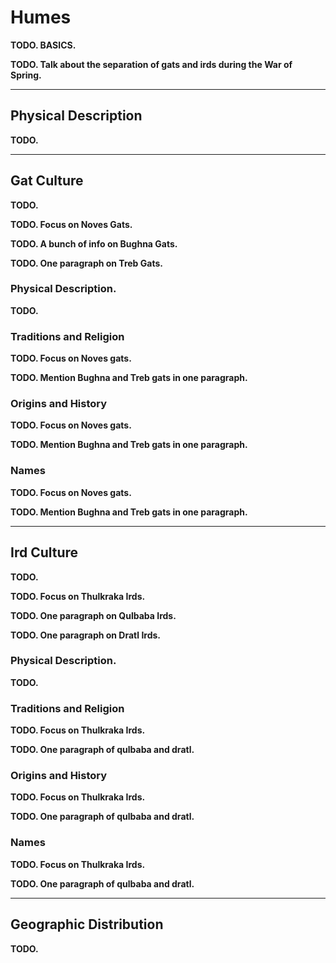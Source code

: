 # Humes
**TODO. BASICS.**

**TODO. Talk about the separation of gats and irds during the War of Spring.**

---
## Physical Description
**TODO.**

---
## Gat Culture <!-- NOTE. Those who sided with Et. -->
**TODO.**

**TODO. Focus on Noves Gats.** <!-- Those who sided with Et 'til the Penance. -->

**TODO. A bunch of info on Bughna Gats.** <!-- Those who sided with Et, but became nomads after the Schism. -->

**TODO. One paragraph on Treb Gats.** <!-- Those who sided with Et, but now adore Jan'krug and Pheter. -->

### Physical Description.
**TODO.**

### Traditions and Religion
**TODO. Focus on Noves gats.**

**TODO. Mention Bughna and Treb gats in one paragraph.**

### Origins and History
**TODO. Focus on Noves gats.**

**TODO. Mention Bughna and Treb gats in one paragraph.**

### Names
**TODO. Focus on Noves gats.**

**TODO. Mention Bughna and Treb gats in one paragraph.**

<!-- % !TEX root = ../main.tex
\section{Horned Kin} \label{kin::gat}
\DndDropCapLine{W}{hen you contract a horned one, be}
\textit{sure to pay them double.
Fulfill all their needs as they seclude into their workshop, and pay no mind to their uncanny silence.
Most of all, be sure to avoid interrupting them.
Just wait.
The prize that will arrive after they're done working is sure to outshine all your other possessions, and hold a special place in your collection for you and your descendants.}

\hspace*{\fill} --- Orr, Vesjen's master smith.

Citadels carved into the highest of cliff faces.
Mines hidden inside the deepest of ravines.
Workshops rumbling with the sound of hard labor until the darkest of hours.
These are the traits that define the gat.

The gat, marheth'llal rlue, or horned kin are the oldest among the sentient races created by the ets.
Molded as diggers and laborers, their passion for work is ingrained into their very blood.
To date they are known as master miners, builders, and artisans.

Being the first of the kins, they are established and well-developed.
Gats are the builders of the Seven Kingdoms of the Coast, the oldest active nations in Yuadrem.

\subsection*{Beard and Horns}
    The horned kin was designed in the image of goats, and share their horns, facial features, and digitigrade feet.
    They stand in a hunched manner and are generally slender.
    Gats are covered by a thick layer of fur ranging in hues from light blonde to absolute black.
    Many enjoy growing a beard.

    Gats' eyes are of strong colors, usually light blue, yellow, orange, or light brown.
    Like goats, their pupils are rectangular and elongated.
    The manner in which each gat's beard and horns grow is unique, and most take pride in these features, showing them off whenever possible.

    Gats are genderless creatures.
    All gats are born with a pair of seeds hidden in a small sack between their legs.
    Around the age of 30, a gat reaches physical maturity.
    This is signalled by a slight swelling in these seeds, which they can now cut and plant under a thick layer of rich soil.

    While underground, the seed will grow by leeching nutrients off the earth.
    After a gestation period of around 2 years, the gat will dig their way up from the ground and emerge as a somewhat competent infant.
    A gat would-be-parent must always be careful about where to plant their seed, for if a newborn sees the sun or any strong light during their first days, they run the risk of being permanently blinded.

\subsection*{Adaptable and Hardy}
    Gat share many traits with the common goat.
    They dwell on bleak mountaintops, deep ravines, rocky hills, and open plains.
    While adult gats are not sensitive to sunlight, most prefer dark places.
    These predilections lead to gat towns and cities being built underground or in harsh cliff faces.

    Never satisfied with their homes, the horned kin's hubris leads to their cities to reach depth and size.
    Raids against smaller gat city-state are common, and the gats take them as a chance to test their impenetrable defenses, complex traps, and combat-hardened military skills.

\subsection*{Peaceful Demeanor}
    The horned kin are peaceful creatures and mostly shun external conflict.
    They are very sociable creatures, and all city-states have one large marketplace in their center for merchants and caravans to settle in.
    Surrounded by inns and taverns, these markets act as the commerce hubs of the city.

    Community lifestyle is very important to gats, and most wouldn't flinch to give their lives for their city-state.
    Due to the gats' slow reproductive cycle, their cities are very welcoming to other species.
    It's common to find cities and towns where less than half of the total population is gat.
    They treat other species as kin, but high political and military ranks are exclusive to gats.

\subsection*{Impulse towards Greatness}
    It is rare for a gat to willingly leave their home, and most spend their entire lives in one city-state.
    However, some do feel the call to adventure, and most follow it to gather rare crafting materials or to fulfill a task needed by their community.

    Gats are meticulous individuals, and this naturally extends to adventurers.
    They won't step into the wilderness unprepared, sparing no expense in armor, weapons, utilities, and the training to use all of this.

    Gats are naturally family-oriented, and its very rare for one gat to abandon their progeny.
    In the rare occasion that a gat does decide to leave their community behind, it is written law to leave one child or seed planted back home.

    This tradition serves a double purpose.
    First, the child acts as a magnet to their parent.
    Second, in the event that the child is orphaned, their mere presence at least maintains a steady population number.
    These gats are the ``Children of the Collective'', and it is tradition that they are taken care of by the whole city, thus nurturing a strong sense of community.

\subsection*{Gat Names}
    All gat tongues are simple and practical languages, and the horned ones have a tendency towards easy to pronounce names.
    A parent gives their child their name once they gain independence, and its rare for a gat to change it.
    Gats don't use family names, preferring instead to wear their main profession as a surname.

    \paragraph{Names}
    Adrevik, Ani, Anush, Armen, Avag, Gagik, Garen, Gevog, Gohar, Grigor, Hak, Harig, Hovsep, Jirar, Kevon, Khadzak, Marim, Narek, Pagran, Poghos, Ruben, Sivadr, Sona, Vahagn, Vefan.

    \paragraph{Surnames}
    Axgat, Bonecarver, Bowyer, Caretaker, Cook, Dyer, Engraver, Farmer, Fishergat, Glassblower, Gemcutter, Guard, Mason, Metalsmith, Miner, Speargat, Trader, Trapper, Weaponsmith, Woodworker.

\subsection*{Traits}
    Your gat character's hardiness and tendency towards craftsmanship gives them the following set of skills:

    \subparagraph{Ability Score Increase} Your Constitution score increases by 2.

    \subparagraph{Age} Gats mature slowly, but they live very long lives.
    You are sexually mature at around 30 years, and live to around 350 years.

    \subparagraph{Alignment} Industrious and strong, gats focus more on getting things done rather than morals or ethics.
    They have a tendency towards fairness and justice, and therefore are inclined towards the indigo tide.

    \subparagraph{Size} Gats typically range from 1.2 to 1.5 meters.
    Your size is medium.
    They aren't too slender or stout for their size, weighing on average 50 kg.

    \subparagraph{Speed} Your base walking speed is 6 meters.

    \subparagraph{Stable Footing} You are not slowed by difficult terrain caused by rocks, gravel, sheer faces, and other such obstacles.

    \subparagraph{Keratin Horns} You know the Push action (See page \pageref{act::push}), using your strong horns to shove your target.

    Additionally, your horns are a melee weapon that deals 1d4 plus your Strength modifier in bludgeoning damage.

    \subparagraph{Craftsgatship} You are competent with a set of artisan's tools of your choice.

    \subparagraph{Strange Mood} Periodically, individual gat are struck with an idea for a masterwork artifact and enter a strange mood.
    Only with a great force of will can a gat ignore this pull, and not even the strongest can fully stop the craving.

    If you are at least 30 years old, roll a d100 whenever you take a long rest.
    % You can choose to roll this twice.
    On a 100, you are struck by a strange mood.
    The materials required for your masterwork item can either be chosen by you or by the DM.
    They must be related to the proficiency given by your Craftsgatship trait and at least one of them must be either hard to find or very expensive.

    At the start of every subsequent long rest, you must succeed on a Wisdom saving throw of a DC equal to 8 + the number of months since your strange mood started.
    On a fail, the need to work on your craft consumes you.
    If you fail to work on the object in any way during the long rest, your restlessness prevent you from gaining its benefits.

    It takes you a month of work in total to craft the artifact, which can be paused between

    It takes you 2 months of work to craft the artifact, but after you start you can indefinitely pause the production as long as you can properly secure it.
    The masterwork item produced has a value of 100,000 GP, but it's very rare to see a gat willingly part with it.
    These items are usually declared as family heirlooms, personal keepsake, or an offering to a king, leader, or deity.

    Weapons, armor, or similar objects crafted in a strange mood are +2, and are of specially exquisite quality.

    \subparagraph{Languages} You know how to speak, write, and read Avshenese and one additional language of your choice.

\begin{figure}[!b]
    \centering
    \includegraphics[width=0.47\textwidth]{04kins/img/11gat_knight.png}
\end{figure}

\newpage

\subsubsection{Noves Gat}
    Acclimated to the highest mountains and deepest ravines, cliff gats are the most common of the horned kin.
    Builders of the immense gat city-states, it's very rare to see a cliff gat not actively pursuing their craft.

    \subparagraph{Ability Score Increase} Your time spent in civilization has given you a profound common sense and a general grasp on almost any subject.
    Your Intelligence score is increased by 1.

    \subparagraph{Gat Toughness} Your hit point maximum increases by 1, and it increases by 1 every time you gain a level.

    \subparagraph{Expert Craftsgatship} Noves gats are renowned worldwide for their crafts, and even the untrained eye can recognize an item made by one.
    You are an expert with the artisan's tools associated to your Craftsgatship trait.

    The value of the item you produce in a strange mood is increased to 250,000 GP.
    If you make a weapon, armor, or similar item, it is a +3 item.
    Additionally, you must roll your Strange Mood wisdom saving throw twice at the beginning of every month.

\subsubsection{Bughna Gat}
    In the year 102 AS, the army of healing invaded Ctereth's dwellings and plundered a great haul of qualars.
    These restored the minds of many gats, who became known as the bughna gats.
    % While their minds were recovered, the habits they learned as lost ones have never truly been abandoned.

    Bughna gats feel constrained in cities, and tend to abandon city-states at a young age, freely exploring the outside world.
    % Despite their nature, gats are never truly free of their sense of community.
    Bughna gats tend to travel in packs comprised by varied kins and ethnic groups.

    \subparagraph{Ability Score Increase} Your balance and ability to walk on the steepest of hills is unmatched, and your Dexterity score is increased by 1.

    \subparagraph{Fleet of Foot} Your base walking speed increases by 2 meters.

    \subparagraph{See Them Coming} You have advantage on initiative rolls while in plains, grasslands, and any other open natural environment.

\subsubsection{Treb Gat}
    While many of the gat lost ones were recovered, most of those who wandered off to the dead sea could never be found due to the toxic mist.
    % Here they became the Treb Gat, and eventually acquired qualar back via unknown means.
    These gats are far removed from their calm origins, having to survive the harsh and hostile environment.
    Treb gats have large and muscular bodies, large horns, and dirty, patchy hair.

    \subparagraph{Ability Score Increase} Your restlessness knows no bounds.
    Your Strength score is increased by 1.

    \subparagraph{Size} Treb gats tend to be much larger than their common brethren, measuring between 160 and 200 cm and weighting between 90 and 120 kg.
    Your size is still medium.

    \subparagraph{Uncanny Brutality} While in combat, you are absorbed by a primal rage.
    You have disadvantage on any attacks made with finesse, martial weapons without the heavy property, and ranged weapons.

    \subparagraph{Hammering Horns} You are never unarmed.
    The damage die of your horns is increased to a d6.

    \subparagraph{Savage Attacks} When you score a critical hit with a melee weapon attack, you can roll one of the weapon's damage die one additional time and add it to the extra damage of the critical hit.

    \subparagraph{Fell Mood} When you are struck by a strange mood, the need to craft an exquisite artifact is replaced by an unrelenting urge to kill.
    You have to choose your prey from either a renowned hero, an ancient being, or a forgotten beast.

    After the deed is done, you can craft a disquieting artifact from the creature's remains, following the normal rules of a strange mood.
    All the other conditions of the trait remain the same.%, replacing the need to gather materials with the insatiable craving to hunt said creature.

\begin{figure}[!b]
    \centering
    \includegraphics[width=0.48\textwidth]{04kins/img/11gat_treb.png}
\end{figure}

\newpage -->

---
## Ird Culture <!-- NOTE. Those who refused the War of Spring, sieged Ctereth and diaspora'd the fuck out of Naptane. They are said to have been cursed with feathers by Et (since they "fled"). Qulbaba irds wore a lot of colourful feathers, which lends to the confusion. -->
**TODO.**

**TODO. Focus on Thulkraka Irds.**

**TODO. One paragraph on Qulbaba Irds.**

**TODO. One paragraph on Dratl Irds.**

### Physical Description.
**TODO.**

### Traditions and Religion
**TODO. Focus on Thulkraka Irds.**

**TODO. One paragraph of qulbaba and dratl.**

### Origins and History
**TODO. Focus on Thulkraka Irds.**

**TODO. One paragraph of qulbaba and dratl.**

### Names
**TODO. Focus on Thulkraka Irds.**

**TODO. One paragraph of qulbaba and dratl.**

<!-- % !TEX root = ../main.tex
\section{Winged Kin} \label{kin::ird}
\DndDropCapLine{Y}{es, sure, you can create a machine to}
\textit{glide.
You can even ride a creature to stay aloft.
But you will never truly fly.
No kin can tame the sky with such grace as the irds.
Trust me, if they weren't so humble as to live among us, constrained to the ground, we'd be building temples to venerate their graciousness.}

\hspace*{\fill} --- Josiah, priest from the church of Rhekesh.

Sequestered in high mountains, deep jungles, and hot deserts, the irds, sisz rlue, or winged kin are known to survive some of the harshest environments all around Yuadrem.

\subsection*{Beak and Feather}
    From below, irds look much like large birds.
    Only when they descend to roost or walk in the ground does their humanoid appearance reveal itself.
    Standing upright, an ird might reach 2 meters tall.
    They have long, narrow legs that taper to sharp talons.

    Feathers cover their bodies, with their plumage typically reflecting the environment they develop in.
    Their heads complete the avian appearance, being that of a parrot, hawk, or vulture.
    Irds' arms have very long feathers, which allow them to fly with ease.
    The three subraces of the irds are very distinct from each other.
    This is due to the fact that they were created by three different ets, all in pursuit of a same goal, yet for different environments.

    The winged kin are the only gendered species created by the tall kin.
    Some time after reproduction, a female will lay one to three eggs and the couple will refrain from contact with others in their tribe, becoming extremely protective of their children until they reach maturity.

\subsection*{Sky Wardens}
    Nowhere are the irds more comfortable than in the sky.
    They can spend hours in the air, and some go as long as days, locking their wings in place and letting the thermals hold them aloft.
    In battle, they prove dynamic and acrobatic fliers, moving with remarkable speed and grace, diving to lash opponents with weapons or talons before turning and flying away.

    Once airborne, an ird leaves the sky with reluctance.
    They sometimes forget or ignore vertical distances, and they have nothing but pity for those earthbound kins forced to live and toil constrained to the ground.

    The ird are a tribal species, and its rare for a tribe to hold more than a hundred irds at once.
    The only exceptions to this rule are the Krudzal and Kaldrathal, both large countries in the northern reaches of Yuadrem.
    They are welcoming to traders and visitors in general, but generally don't allow members from other kins to be permanent residents within their territory, and frown upon guests who overstay their welcome.

    Once tribes of irds settle in an area, they share a hunting territory that extends across an area up to 150 km on a side, with each tribe hunting in the lands nearest to their colony, ranging farther should game become scarce.
    A typical colony consists of one large, open-roofed nest made of woven vines.
    The eldest acts as leader with the support of a shaman.

\subsection*{Avian Mannerisms}
    The resemblance of ird to birds isn't limited to physical features.
    Irds display many of the same mannerisms as ordinary birds.
    They are fastidious about their plumage, frequently tending their feathers, cleaning and scratching away any tiny passengers they might have picked up.
    When they deign to descend from the sky, they often do so near pools where they can catch fish and bathe themselves.
    Even when perched on a high branch or at rest in their mountaintop homes, they appear alert, with eyes moving and bodies ready to take flight.

    Many winged kin punctuate their speech with chirps, sounds they use to convey emphasis and to shade meaning.
    An ird might become frustrated with people who fail to pick up on the nuances; an ird's threat might be taken as a jest and vice versa.
    Confinement terrifies the winged kin.
    To be imprisoned by the cold, unyielding earth is a torment few ird can withstand.

\subsection*{Innate Curiosity}
    Irds are naturally curious which, summed with their freedom of movement, leads to them being the ideal explorers and adventurers.
    They use their large wings to travel to almost any place in the entirety of Yuadrem, and as such they've become a common sight in all its reaches.
    Outside of their tribes, irds do enjoy living within other civilizations, and its rare to see a city or large settlement without at least one ird inhabitant.

    % Winged kin tribes are accepting of their members leaving for indefinite amounts of time, and this is even encouraged in many communities.
    % In fact, the population of a tribe is ever-changing, with the only constants being the eldest members and the shaman.
    % This means that neighboring tribes have strong and healthy relations, each coming to aid the ones in need without question.
    % Another consequence of their tendency to travel is the versatility of ird artisans, who integrate techniques from all around Yuadrem into their craft.

\subsection*{Ird Names}
    Ird names separate into two main categories.
    The first resemble their original language, Harualish, and include clicks, trills, and whistles to the point that other kins have a difficult time pronouncing them.
    When interacting with other races, they may use nicknames gained from people they meet or shortened forms of their full names.

    On the other hands, irds from Krudzal, Kaldrathal, and other civilized lands tend to speak Shanise.
    Shanise is a language formed from the interaction of Harualish-speaking irds and Avshenese-speaking gats in the north.

    An ird last name is usually simply ``son/daughter of'' followed by one of their parent's name.
    Most irds admire their parents, and wear their last names with pride.

    \paragraph{Harualish Ird Names}
    Aera, Aial, Aur, Deekek, Errk, Heehk, Ikki, Kleeck, Oorr, Ouss, Quaf, Quierk, Salleek, Urreek, Zeed.

    \paragraph{Male Shanise Ird Names}
    Aden, Azat, Daneal, Dirkir, Eastean, Goker, Idrahin, Jakod, Jaldor, Jasin, Kuneit, Lutdzu, Nuretin, Nutlar, Rezat, Semir, Shasar, Tajik, Tenel, Tshasin, Unut.

    \paragraph{Female Shanise Ird Names}
    Aise, Asutshan, De\~na, Dilsad, Dorun, Drinja, Eda, Gudlag, Gulden, Hazal, Iris, Katrin, Kisnet, Naina, Nerhe, Sehil, Selna, Sher, Solveag, Tedziye, Zainej.

\subsection*{Traits}
    Your ird character has access to different abilities common to all subraces:

    \subparagraph{Ability Score Increase} Your Dexterity score increases by 1, and your Wisdom score increases by 1.

    \subparagraph{Age} Ird reach maturity by age 14, and don't usually live much longer than 150 years.

    \subparagraph{Alignment} Ird have an inclination towards the red tide, which is supported by their adventurous lifestyle.

    \subparagraph{Size} Ird are tall, and range from 1.70 to 2 meters.
    They have thin bodies and hollow bones, weighing between 40 and 50 kilograms.
    Your size is medium.

    \subparagraph{Speed} You have a walking speed of 5 meters, and a flying speed of 10 meters.
    To fly, you can't wear medium or heavy armor, carry heavy weapons, wield a shield or be encumbered.
    Since you flap your arms to fly, you cannot use them to attack while flying.
    You can use your versatile talons to hold and use simple weapons or spellcasting components.

    If you are hit while flying, roll a Concentration check.
    You have disadvantage on this check if you have a roof above you.
    On a failure, you fall to the ground at a rate of 100 meters per round, taking falling damage when hitting the ground.
    If you haven't landed at the beginning of your next turn, you can continue flying normally, albeit 100 meters below where you were before.

    \subparagraph{Graceful Landing} Your years of living at great heights have taught you how to fall more gracefully.
    You reduce the damage die for fall damage from a d6 to a d4, and you do not fall prone after taking falling damage, unless you are unconscious.

    \subparagraph{Keen Senses} You are competent in the Perception skill.

\subsubsection{Qulbaba Ird}
    Many irds can be found living in isolated tribes inside the jungles of Yuadrem.
    In the east they live in Harual, and in the west in the Jenkashian empire.
    Qulbaba ird have a face resembling that of a parrot, and their feathers' coloration depends on their gender.
    Males usually have very brightly colored feathers, showing any combination of colors.
    Females mostly have dull gray, brown, and dark green feathers, aiding their ability to hide in the jungle.

    \subparagraph{Ability Score Increase} Your time gliding between branches and vines has augmented your flying capacity.
    Your Dexterity score increases by 1.

    \subparagraph{Bright Coloration} As a male, you are competent in the Performance skill.
    Additionally, you have advantage on Charisma (Intimidation) checks made against creatures with an Intelligence score of 5 or less.

    \subparagraph{Dark Feathers} As a female, you have advantage in Dexterity (Stealth) checks made in dim or dark light or in heavily forested areas.

    \subparagraph{Strong Talons} You are competent with unarmed strikes, which deal 1d4 plus your Dexterity modifier as slashing damage on a hit.
    Additionally, you have advantage of Strength (Athletics) checks made to climb any surface your talons could reasonably grip.

    \subparagraph{Language} You know how to speak, read, and write Qualinese and one additional language of your choice.

\begin{figure}[!b]
    \centering
    \includegraphics[width=0.48\textwidth]{04kins/img/12ird_qulbaba.png}
\end{figure}

\subsubsection{thulkraka Ird}
    Unlike their brethren, the thulkraka tribes that settled on the many mountaintops of Yuadrem live their lives mostly constrained to the ground, and are only able to fly when the harsh mountain weather allows it.
    They are thus bulkier than the average ird, and commonly are clumsy fliers due to their lack of experience.
    Their faces are similar to that of hawks, and their feathers' coloration is bleak and cold, usually sporting white, gray, light blue, and brown colors.

    \subparagraph{Ability Score Increase} Isolated from other races, you have been able to take the time to truly appreciate the calmness of the mountains.
    Your Wisdom score is increased by 1.

    \subparagraph{Bulky Frame} Your flying speed is reduced to 7 meters, but you can fly while carrying heavy weapons and/or wearing medium armor.

    \subparagraph{Mountain Born} You're acclimated to altitudes up to 6,000 meters.
    You're also naturally adapted to cold climates.

    \subparagraph{Thulkrakan Descent} You are competent with smith's tools, as is tradition among your people.

    \subparagraph{Language} You know how to speak, read, and write Shanise and one additional language of your choice.

\begin{figure}[!t]
    \centering
    \includegraphics[width=0.47\textwidth]{04kins/img/12ird_thulkraka.png}
\end{figure}

\subsubsection{Dratl Ird}
    Irds from the Dratl houses are known as ruthless ruffians, and are pariahs to the other winged kin subspecies.
    They are known for constantly harassing the other ird tribes, as well as any who approach their territory.
    The are collectively banned from entering any tribe from the other subspecies, and are usually unwelcome in towns and cities due to their bad reputation.

    Nowadays, Dratl houses are scattered around the Zoedrem desert, mostly unorganized.
    These are the remnants of the once great empire of Hulnar, disbanded in 591 AS.
    Despite their lost grandness, they are still feared by the common people, and continue to fiercely protect their hunting grounds.

    A Dratl ird's beak resembles that of a vulture, and their feathers are generally black, white, and red.
    As a dratl ird grows up, their irises become noticeably white, while the sclera surrounding them turn into a bright red color.

    \subparagraph{Ability Score Increase} Your time surviving in the harsh climate of the desert has given you an increased robustness.
    Your Constitution score is increased by 1.

    \subparagraph{Wing Flap} When you use the disengage action, you can choose to use another action to propel yourself upward a distance equal to half your flying speed.

    \subparagraph{Bone Breaker} While flying, you can attempt to attack a creature with an eviscerating attack.
    Using two actions, you can swoop down up to your flying speed towards a creature you can see, and make a melee weapon attack roll against it.
    If the attack hits, it's a critical hit.
    The attack is tiring, and you can use this trait only once per combat encounter.
    % You can use this trait once per combat encounter.

    \subparagraph{Language} You know how to speak, read, and write Zsekian and one additional language of your choice.

% \begin{figure}[!b]
%     \centering
%     \includegraphics[width=0.47\textwidth]{04kins/img/12ird_dratl.png}
% \end{figure}

\newpage -->

---
## Geographic Distribution
**TODO.**

<!-- TODO. Draw a map of the movement of humes out of Naptane and mark large population centers. Clearly separate gats and irds with two different colors. Focus on how the irds spread to all the land (specially after the boats of Krudzal), and gats mostly remained near Naptane and Jan'krug. -->

<!-- % !TEX root = ../main.tex
\section{Nomad Kin} \label{kin::uman}
\DndDropCapLine{O}{utsiders, the lot of them. Dragged}
\textit{into our world by an unnatural pull, ever unable to find stable footing.
No matter how much they beg and cry, do not allow them into your home.
Touched by a strange flame, whose brightness attracts equally as strange beasts into your door, into your hearth.
Get rid of them before they share their misfortune with you.}

\hspace*{\fill} --- Abneh, renowned nimrod.

Brought into this world with the Schism, the nomad kin are a strange race from Nyx.
Also known as umans, they have almost hairless bodies, and are similar in appearance to apes.

For an unknown reason, umans attract all kinds of predators from these lands.
Additionally, their blood has similar properties to the tall ones', and is used in many rituals.
Because of these reasons, umans are dispersed all around the world, and are nomadic in nature.

\subsection*{A Broad Spectrum}
    Hunted by all kinds of kin and creatures, the nomad kin are forced to perpetually migrate and adapt to different environments, making them more physically diverse than the common kins.

    There is no typical uman, with an individual standing from 1.5 meters to a little over 1.8 meters tall, and weighing from 60 to 125 kgs.
    Acclimating to even the most extreme environments, a uman's skin shades to any color from the darkest brown to the lightest hues.
    They also grow long hair in their scalps and faces, sporting a great variety of colors and thickness.
    Nomads reach adulthood at around 14, and rarely live a single century.

    Umans are a gendered kin, and usually have one child at a time.
    Families consist of a father, a mother, and their kid or children, but it is not uncommon for other members of the nomadic groups to care for parentless children.

\subsection*{Accursed Coldblood}
    Known as coldblood due to its cerulean tint, Umans' blood has special properties, and is very useful for spellcasters.
    It retains a sort of energy, and can be used as a source of spells.
    Umans know this, and regularly prepare blood vials for trade and to strengthen troupes' wizards.

    Umans pay dearly for this special blood, as it acts as a beacon for the predators from Nyx, the Nyxborn.
    These creatures hunt umans, and many of the kin are banned from villages for safety concerns.

    Spellcasters seek coldblood, and many try to attain it by any means available.
    Naturally, the murder of umans for their blood is illegal in most nations, but some carry the custom on nevertheless.
    The nimrods are a cult that specializes in gathering coldblood via any means available, and are commonly contracted by wizards and warlocks to attain the product.

\subsection*{Adaptable and Durable}
    Hunted by both beast and kin, umans have trouble trusting others and don't normally settle in communities of other kins.
    They live in troupes exclusive to their kin, where usually all members have some familiar relationship.
    Troupes travel together and care for each other, assigning specific roles to each member based on their skills.

    Far from vulnerable, most troupes are fierce and resilient, hardened by centuries of being preyed upon.
    Groups keep track of how they are treated by different cities and towns, and only do commerce where they are accepted.

    While uncommon, some uman communities have managed to settle in one place.
    These communities keep their locations secret, communicating it only to other umans via traveler's cant, a set of writings and symbols they brought from Nyx.

\subsection*{Life in Escapade}
    For a uman, a life of adventure is not a romantic desire but rather a fact of mundane life.
    Used to the hardships of survival, a uman is especially capable of fending off threats and surpassing hardships.

    It is very common to see lone uman adventurers, either as exiles or in a quest for their troupe.
    Whatever the motive, they naturally excel at voyages, and are a great fit on any adventuring party.

\subsection*{Uman Names}
    Umans most commonly wear names from other cultures.
    Even in Nyx, umans were known to have a great variety of names depending on each specific culture.
    Those who desire to conserve their roots choose old names from their history and legends to give their children.

    \paragraph{Common Names}
    (Male) Anton, Aseir, Diero, Dorn, Evendur, Grim, Haseid, Ivor, Khemed, Kosef, Marcon, Morn, Pavel, Pieron, Rimardo, Romero, Salazar, Sergor, Umbero, Zasheir;
    (female) Atala, Arveene, Balama, Ceidil, Chessail, Dona, Faila, Jasmal, Luisa, Lureene, Marta, Quara, Rowan, Seipora, Selise, Shandri, Vonda;
    (surnames) Agosto, Amblecrown, Astorio, Basha, Buckman, Calabra, Domine, Evenwood, Falone, Greycastle, Khalid, Kulenov, Marivaldi, Marsk, Nemetsk, Pashar, Pisacar, Ramondo, Rein, Starag.

    \paragraph{Frostburn Names}
    (Male) Ander, Blath, Bran, Frath, Geth, Lander, Luth, Malcer, Stor, Taman, Urth;
    (female) Amafrey, Betha, Cefrey, Kethra, Mara, Olga, Silifrey, Westra;
    (surnames) Brightwood, Helder, Hornraven, Lackman, Stormwind, Windrivver.

    \paragraph{Boggart Names}
    (Male) Aoth, Bareris, Ehput-Ki, Kethoth, Mumed, Ramas, So-Kehur, Thazar-De, Urhur;
    (female) Arizima, Chathi, Nephis, Nulara, Murithi, Sefris, Thola, Umara, Zolis;
    (surnames) Ankhalab, Anskuld, Fezim, Hahpet, Nathandem, Sepret, Uuthrakt.

\begin{figure}[!b]
    \centering
    \includegraphics[width=0.48\textwidth]{04kins/img/19uman_monk.jpg}
\end{figure}

\subsection*{Traits}
    The nomad kin is known for their survival and adaptability, and your uman character receives the following traits:

    \subparagraph{Ability Score Increase} Two different ability scores of your choice are increased by 1.

    \subparagraph{Age} Umans reach adulthood in their late teens and live less than a century, if they manage to survive that long.

    \subparagraph{Alignment} Umans tend to no particular alignment, but they do have a penchant for community and justice, and tend to the indigo tide.

    \subparagraph{Size} Umans vary widely in height and build, from barely 1.5 meters to well over 1.8 meters tall.
    Regardless of your position in that range, your size is Medium.

    \subparagraph{Speed} Your base walking speed is 6 meters.

    \subparagraph{Languages} You can speak, read, and write the nomad tongue, and an additional language of your choice.
    You can also read and write the traveler's cant, a set of writings and symbols created by your kin to help and communicate with each other.

    \subparagraph{Learned Durability} You are competent in the Survival skill.

    \subparagraph{Relentless Endurance} When you are reduced to 0 hit points but not killed outright, you can drop to 1 hit points instead.
    You can't use this feature again until you finish a short rest.

\begin{figure}[!t]
    \centering
    \includegraphics[width=0.48\textwidth]{04kins/img/19uman_nomad.png}
\end{figure}

\subsubsection{Common Uman}
    While umans are known to be extremely adaptable to extreme habitats, most don't stay at one place for enough time to acquire this specialty and remain, for lack of a better word, common.
    In stark contrast with their name, each of these umans is unique and as such your features are specially dynamic.

    \subparagraph{Languages} You can read, write and speak one additional language of your choice.

    \subparagraph{Skills} You are competent in one skill of your choice.

    \subparagraph{Trained} You are competent with simple weapons or one martial weapon type of your choice.

    \subparagraph{Handy} You are competent with a set of artisan's tools of your choice.

\subsubsection{Frostburn Nomad}
    With skins ranging from pale blue to light purple, and hair shades from the lightest of white to deep brown colors, the Frostburn are a kin that comes from a troupe of umans that managed to survive in the lands beyond the wall of ice and stone, and beyond the reach of most coldblood beasts and nimrods.
    % These umans tend to dress with the bones and furs of the creatures they hunt, using their inventiveness to craft clothing to intimidate and scare rather than protect against cold, since their thick skins already manage this task effortlessly.

    \subparagraph{Ability Score Increase} Your Constitution score is increased by 1.

    % \subparagraph{Menacing} You are competent in the Intimidation skill.

    \subparagraph{Born Hunter} You are competent with clubs, daggers, spears, and barbed weapons.
    During a long rest you can turn a dagger or spear into a barbed version of the weapon.
    When you successfully attack a creature with a barbed weapon, the creature takes 1d4 necrotic damage at the beginning of its next turn.

    \subparagraph{Thick Skin} % You are naturally acclimated to cold environments and don't need sources of heat to survive in all but the most extreme cold.
    You are resistant to cold damage.%, and remain unaffected by cold environments.

    \subparagraph{Ice Shell} As two actions, you can grow a thick layer of ice around your body to protect you.
    You gain resistance to piercing and slashing damage and vulnerability to bludgeoning damage for a number of turns equal to your Constitution modifier (Minimum of 1).
    Additionally, any creature that attacks you with a melee attack during this time suffers 1d4 piercing damage.
    You can use this trait once per short rest.

\subsubsection{Boggart}
    Boggarts are umans that live in the swamps and marshes of Yuadrem.
    Boggarts are generally tall, slim, and amber-skinned, with eyes of hazel or brown.
    Their hair ranges from black to dark brown, but most shave off all their hair.
    These umans are craftier than the average, and are known to prepare complex traps and mechanisms to protect their communities or alert them of imminent danger.

    \subparagraph{Ability Score Increase} Your Wisdom score is increased by 1.

    \subparagraph{Bog Swimmer} Boggart tactics usually include a good dose of swimming through less than cooperative waters.
    You have a swimming speed of 6 meters.

    \subparagraph{Swamp Life} You have advantage on saving throws against poison and diseases, and you have resistance against poison damage.

    \subparagraph{Stealthy Hunter} You are competent with blowguns, nets, and bolas.
    % You also are proficient with a Poisoner's kit.

\subsubsection{Cursed Kin}
    It is said that the umans who remain in the place of their arrival start showing their true form.
    While the accuracy of this statement remains untested, it is true that those who stay in the Dead Sea do show strange changes to their appearance.
    Large, black horns grow on their heads, their skin and eyes turn into a very pale shade, and their bodies grow.
    While most cursed kin do act more menacing and violent than the average uman, it is likely that this is a side effect of their harsh homeland more than a natural development in their minds.

    \subparagraph{Size} Unlike most nomad kin, you stand between 2.1 and 2.4 meters tall and weight between 140 and 170 kg.
    Your size is medium.

    \subparagraph{Ability Score Increase} Your Strength score is increased by 1.

    % \subparagraph{Natural Athlete} You have proficiency in the Athletics skill.

    \subparagraph{Abyssal Resistance} You have resistance to fire damage.

    \subparagraph{Unholy Fortitude} Your hit point maximum increases by an amount equal to your level.

    \subparagraph{Ram} Your horns are a natural weapon, which you may use use to make unarmed strikes.
    If you hit with them, you deal bludgeoning damage equal to 1d4 + your Strength modifier, instead of the damage normal for an unarmed strike.

    \subparagraph{Powerful Build} You count as one size larger when determining your carrying capacity and the weight you can push, drag or lift.

\begin{figure}[!b]
    \centering
    \includegraphics[width=0.48\textwidth]{04kins/img/19uman_cursed.png}
\end{figure}

\newpage -->
